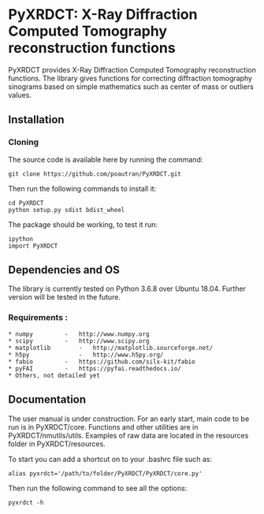 # PyXRDCT: X-Ray Diffraction Computed Tomography reconstruction functions

PyXRDCT provides X-Ray Diffraction Computed Tomography reconstruction functions.
The library gives functions for correcting diffraction tomography sinograms based on simple mathematics such as center of mass or outliers values.

## Installation

### Cloning

The source code is available here by running the command:

	git clone https://github.com/poautran/PyXRDCT.git

Then run the following commands to install it:

	cd PyXRDCT
	python setup.py sdist bdist_wheel

The package should be working, to test it run:

	ipython
	import PyXRDCT

## Dependencies and OS

The library is currently tested on Python 3.6.8 over Ubuntu 18.04. Further version will be tested in the future.

### Requirements :

	* numpy 		- 	http://www.numpy.org
	* scipy 		- 	http://www.scipy.org
	* matplotlib 		- 	http://matplotlib.sourceforge.net/
	* h5py	    		-  	http://www.h5py.org/
	* fabio			-	https://github.com/silx-kit/fabio
	* pyFAI			-	https://pyfai.readthedocs.io/
	* Others, not detailed yet

## Documentation

The user manual is under construction. For an early start, main code to be run is in PyXRDCT/core. Functions and other utilities are in PyXRDCT/nmutils/utils. Examples of raw data are located in the resources folder in PyXRDCT/resources.

To start you can add a shortcut on to your .bashrc file such as:

	alias pyxrdct='/path/to/folder/PyXRDCT/PyXRDCT/core.py'

Then run the following command to see all the options:

	pyxrdct -h



